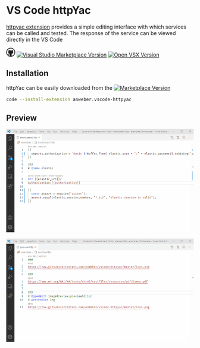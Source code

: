 # VS Code httpYac


[httpyac extension](https://marketplace.visualstudio.com/items?itemName=anweber.vscode-httpyac) provides a simple editing interface with which services can be called and tested. The response of the service can be viewed directly in the VS Code

[<svg width="24" height="24" viewBox="0 0 24 24" xmlns="http://www.w3.org/2000/svg" fill="currentColor"><path d="M12 0a12 12 0 1 0 0 24 12 12 0 0 0 0-24zm3.163 21.783h-.093a.513.513 0 0 1-.382-.14.513.513 0 0 1-.14-.372v-1.406c.006-.467.01-.94.01-1.416a3.693 3.693 0 0 0-.151-1.028 1.832 1.832 0 0 0-.542-.875 8.014 8.014 0 0 0 2.038-.471 4.051 4.051 0 0 0 1.466-.964c.407-.427.71-.943.885-1.506a6.77 6.77 0 0 0 .3-2.13 4.138 4.138 0 0 0-.26-1.476 3.892 3.892 0 0 0-.795-1.284 2.81 2.81 0 0 0 .162-.582c.033-.2.05-.402.05-.604 0-.26-.03-.52-.09-.773a5.309 5.309 0 0 0-.221-.763.293.293 0 0 0-.111-.02h-.11c-.23.002-.456.04-.674.111a5.34 5.34 0 0 0-.703.26 6.503 6.503 0 0 0-.661.343c-.215.127-.405.249-.573.362a9.578 9.578 0 0 0-5.143 0 13.507 13.507 0 0 0-.572-.362 6.022 6.022 0 0 0-.672-.342 4.516 4.516 0 0 0-.705-.261 2.203 2.203 0 0 0-.662-.111h-.11a.29.29 0 0 0-.11.02 5.844 5.844 0 0 0-.23.763c-.054.254-.08.513-.081.773 0 .202.017.404.051.604.033.199.086.394.16.582A3.888 3.888 0 0 0 5.702 10a4.142 4.142 0 0 0-.263 1.476 6.871 6.871 0 0 0 .292 2.12c.181.563.483 1.08.884 1.516.415.422.915.75 1.466.964.653.25 1.337.41 2.033.476a1.828 1.828 0 0 0-.452.633 2.99 2.99 0 0 0-.2.744 2.754 2.754 0 0 1-1.175.27 1.788 1.788 0 0 1-1.065-.3 2.904 2.904 0 0 1-.752-.824 3.1 3.1 0 0 0-.292-.382 2.693 2.693 0 0 0-.372-.343 1.841 1.841 0 0 0-.432-.24 1.2 1.2 0 0 0-.481-.101c-.04.001-.08.005-.12.01a.649.649 0 0 0-.162.02.408.408 0 0 0-.13.06.116.116 0 0 0-.06.1.33.33 0 0 0 .14.242c.093.074.17.131.232.171l.03.021c.133.103.261.214.382.333.112.098.213.209.3.33.09.119.168.246.231.381.073.134.15.288.231.463.188.474.522.875.954 1.145.453.243.961.364 1.476.351.174 0 .349-.01.522-.03.172-.028.343-.057.515-.091v1.743a.5.5 0 0 1-.533.521h-.062a10.286 10.286 0 1 1 6.324 0v.005z"/></svg>](https://github.com/AnWeber/vscode-httpyac) [![Visual Studio Marketplace Version](https://img.shields.io/visual-studio-marketplace/v/anweber.vscode-httpyac?style=flat-square)](https://marketplace.visualstudio.com/items?itemName=anweber.vscode-httpyac) [![Open VSX Version](https://img.shields.io/open-vsx/v/anweber/vscode-httpyac?style=flat-square)](https://open-vsx.org/extension/anweber/vscode-httpyac)


## Installation

httpYac can be easily downloaded from the [![Marketplace Version](https://vsmarketplacebadge.apphb.com/version-short/anweber.vscode-httpyac.svg)](https://marketplace.visualstudio.com/items?itemName=anweber.vscode-httpyac)

``` bash
code --install-extension anweber.vscode-httpyac
```

## Preview

![vscode](/vscode.gif)

![preview](/vscode_preview.gif)

